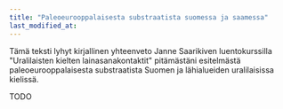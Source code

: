 ```yaml
---
title: "Paleoeurooppalaisesta substraatista suomessa ja saamessa"
last_modified_at:
---  
```



Tämä teksti lyhyt kirjallinen yhteenveto Janne Saarikiven luentokurssilla "Uralilaisten kielten lainasanakontaktit" pitämästäni esitelmästä paleoeurooppalaisesta substraatista Suomen ja lähialueiden uralilaisissa kielissä. 


TODO


